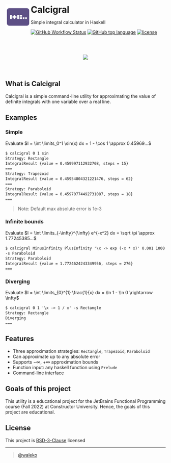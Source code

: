 <a href="https://github.com/waleko/IntegralCalculator">
  <img align="left" height="80px" src="assets/logo.svg">
</a>
<h1 style="display: inline;">
  Calcigral
</h1>

<p>Simple integral calculator in Haskell</p>

[![GitHub Workflow Status](https://img.shields.io/github/workflow/status/waleko/IntegralCalculator/IntegralCalculator%20Haskell%20App?style=flat-square)](https://github.com/waleko/IntegralCalculator/actions)
[![GitHub top language](https://img.shields.io/github/languages/top/waleko/IntegralCalculator?logo=github&style=flat-square&color=%235e5086)](https://github.com/waleko/wiki-race)
[![license](https://img.shields.io/github/license/waleko/IntegralCalculator?style=flat-square)](./LICENSE)

<br />
<br />

<p align="center">
  <a href="https://asciinema.org/a/ljwLUvlCR95hhZROGqQVvzph9" target="_blank"><img src="https://asciinema.org/a/ljwLUvlCR95hhZROGqQVvzph9.svg" /></a>
</p>

<br />

## What is Calcigral
Calcigral is a simple command-line utility for approximating the value of definite integrals with one variable over a real line.

## Examples
### Simple
Evaluate $I = \int \limits_0^1 \sin(x) dx = 1 - \cos 1 \approx 0.45969...$

```console
$ calcigral 0 1 sin
Strategy: Rectangle
IntegralResult {value = 0.459997112932708, steps = 15}
===
Strategy: Trapezoid
IntegralResult {value = 0.45954804321221476, steps = 62}
===
Strategy: Paraboloid
IntegralResult {value = 0.45970774492731087, steps = 18}
===
```
> Note: Default max absolute error is 1e-3

### Infinite bounds
Evaluate $I = \int \limits_{-\infty}^{\infty} e^{-x^2} dx = \sqrt \pi \approx 1.77245385...$

```console
$ calcigral MinusInfinity PlusInfinity '\x -> exp (-x * x)' 0.001 1000 -s Paraboloid
Strategy: Paraboloid
IntegralResult {value = 1.7724624243349956, steps = 276}
===
```

### Diverging

Evaluate $I = \int \limits_{0}^{1} \frac{1}{x} dx = \ln 1 - \ln 0 \rightarrow \infty$

```console
$ calcigral 0 1 '\x -> 1 / x' -s Rectangle
Strategy: Rectangle
Diverging
===
```

## Features
* Three approximation strategies: `Rectangle`, `Trapezoid`, `Paraboloid`
* Can approximate up to any absolute error
* Supports $-\infty$, $+\infty$ approximation bounds
* Function input: any haskell function using `Prelude`
* Command-line interface

## Goals of this project
This utility is a educational project for the JetBrains Functional Programming course (Fall 2022) at Constructor University</a>. Hence, the goals of this project are educational.

## License
This project is [BSD-3-Clause](./LICENSE) licensed

---
> [@waleko](https://github.com/waleko)